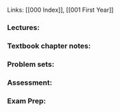 Links: [[000 Index]], [[001 First Year]]
### Lectures:
### Textbook chapter notes:
### Problem sets:
### Assessment:
### Exam Prep:






